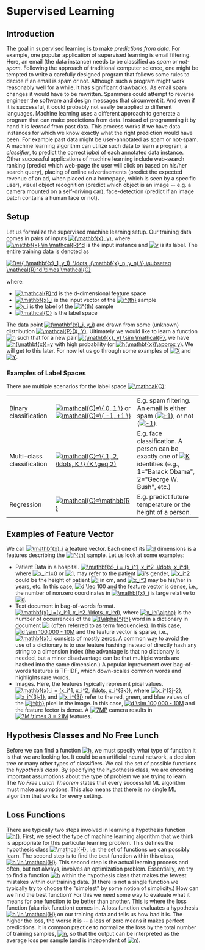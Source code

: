 # Supervised Learning

## Introduction

The goal in supervised learning is to make *predictions from data*. For example, one popular application of supervised learning is email filtering. Here, an email (the data instance) needs to be classified as *spam* or *not-spam*. Following the approach of traditional computer science, one might be tempted to write a carefully designed program that follows some rules to decide if an email is spam or not. Although such a program might work reasonably well for a while, it has significant drawbacks. As email spam changes it would have to be rewritten. Spammers could attempt to reverse engineer the software and design messages that circumvent it. And even if it is successful, it could probably not easily be applied to different languages. Machine learning uses a different approach to generate a program that can make predictions from data. Instead of programming it by hand it is *learned* from past data. This process works if we have data instances for which we know exactly what the right prediction would have been. For example past data might be user-annotated as spam or not-spam. A machine learning algorithm can utilize such data to learn a program, a *classifier*, to predict the correct *label* of each annotated data instance. Other successful applications of machine learning include web-search ranking (predict which web-page the user will click on based on his/her search query), placing of online advertisements (predict the expected revenue of an ad, when placed on a homepage, which is seen by a specific user), visual object recognition (predict which object is an image -- e.g. a camera mounted on a self-driving car), face-detection (predict if an image patch contains a human face or not).

## Setup

Let us formalize the supervised machine learning setup. Our training data comes in pairs of inputs <a href="https://www.codecogs.com/eqnedit.php?latex=(\mathbf{x},&space;y)" target="_blank"><img src="https://latex.codecogs.com/gif.latex?(\mathbf{x},&space;y)" title="(\mathbf{x}, y)" /></a>, where <a href="https://www.codecogs.com/eqnedit.php?latex=\mathbf{x}&space;\in&space;\mathcal{R}^d" target="_blank"><img src="https://latex.codecogs.com/gif.latex?\mathbf{x}&space;\in&space;\mathcal{R}^d" title="\mathbf{x} \in \mathcal{R}^d" /></a> is the input instance and <a href="https://www.codecogs.com/eqnedit.php?latex=y" target="_blank"><img src="https://latex.codecogs.com/gif.latex?y" title="y" /></a> is its label. The entire training data is denoted as

<a href="https://www.codecogs.com/eqnedit.php?latex=D=\{&space;(\mathbf{x}_1,&space;y_1),&space;\ldots,&space;(\mathbf{x}_n,&space;y_n)&space;\}&space;\subseteq&space;\mathcal{R}^d&space;\times&space;\mathcal{C}" target="_blank"><img src="https://latex.codecogs.com/gif.latex?D=\{&space;(\mathbf{x}_1,&space;y_1),&space;\ldots,&space;(\mathbf{x}_n,&space;y_n)&space;\}&space;\subseteq&space;\mathcal{R}^d&space;\times&space;\mathcal{C}" title="D=\{ (\mathbf{x}_1, y_1), \ldots, (\mathbf{x}_n, y_n) \} \subseteq \mathcal{R}^d \times \mathcal{C}" /></a>

where:

- <a href="https://www.codecogs.com/eqnedit.php?latex=\mathcal{R}^d" target="_blank"><img src="https://latex.codecogs.com/gif.latex?\mathcal{R}^d" title="\mathcal{R}^d" /></a> is the d-dimensional feature space
- <a href="https://www.codecogs.com/eqnedit.php?latex=\mathbf{x}_i" target="_blank"><img src="https://latex.codecogs.com/gif.latex?\mathbf{x}_i" title="\mathbf{x}_i" /></a> is the input vector of the <a href="https://www.codecogs.com/eqnedit.php?latex=i^{th}" target="_blank"><img src="https://latex.codecogs.com/gif.latex?i^{th}" title="i^{th}" /></a> sample
- <a href="https://www.codecogs.com/eqnedit.php?latex=y_i" target="_blank"><img src="https://latex.codecogs.com/gif.latex?y_i" title="y_i" /></a> is the label of the <a href="https://www.codecogs.com/eqnedit.php?latex=i^{th}" target="_blank"><img src="https://latex.codecogs.com/gif.latex?i^{th}" title="i^{th}" /></a> sample
- <a href="https://www.codecogs.com/eqnedit.php?latex=\mathcal{C}" target="_blank"><img src="https://latex.codecogs.com/gif.latex?\mathcal{C}" title="\mathcal{C}" /></a> is the label space

The data point <a href="https://www.codecogs.com/eqnedit.php?latex=(\mathbf{x}_i,&space;y_i)" target="_blank"><img src="https://latex.codecogs.com/gif.latex?(\mathbf{x}_i,&space;y_i)" title="(\mathbf{x}_i, y_i)" /></a> are drawn from some (unknown) distribution <a href="https://www.codecogs.com/eqnedit.php?latex=\mathcal{P}(X,&space;Y)" target="_blank"><img src="https://latex.codecogs.com/gif.latex?\mathcal{P}(X,&space;Y)" title="\mathcal{P}(X, Y)" /></a>. Ultimately we would like to learn a function <a href="https://www.codecogs.com/eqnedit.php?latex=h" target="_blank"><img src="https://latex.codecogs.com/gif.latex?h" title="h" /></a> such that for a new pair <a href="https://www.codecogs.com/eqnedit.php?latex=(\mathbf{x},&space;y)&space;\sim&space;\mathcal{P}" target="_blank"><img src="https://latex.codecogs.com/gif.latex?(\mathbf{x},&space;y)&space;\sim&space;\mathcal{P}" title="(\mathbf{x}, y) \sim \mathcal{P}" /></a>, we have <a href="https://www.codecogs.com/eqnedit.php?latex=h(\mathbf{x})=y" target="_blank"><img src="https://latex.codecogs.com/gif.latex?h(\mathbf{x})=y" title="h(\mathbf{x})=y" /></a> with high probability (or <a href="https://www.codecogs.com/eqnedit.php?latex=h(\mathbf{x})\approx&space;y" target="_blank"><img src="https://latex.codecogs.com/gif.latex?h(\mathbf{x})\approx&space;y" title="h(\mathbf{x})\approx y" /></a>). We will get to this later. For now let us go through some examples of <a href="https://www.codecogs.com/eqnedit.php?latex=X" target="_blank"><img src="https://latex.codecogs.com/gif.latex?X" title="X" /></a> and <a href="https://www.codecogs.com/eqnedit.php?latex=Y" target="_blank"><img src="https://latex.codecogs.com/gif.latex?Y" title="Y" /></a>.

### Examples of Label Spaces

There are multiple scenarios for the label space <a href="https://www.codecogs.com/eqnedit.php?latex=\mathcal{C}" target="_blank"><img src="https://latex.codecogs.com/gif.latex?\mathcal{C}" title="\mathcal{C}" /></a>:

| | | |
| - | - | - |
| Binary classification | <a href="https://www.codecogs.com/eqnedit.php?latex=\mathcal{C}=\{&space;0,&space;1&space;\}" target="_blank"><img src="https://latex.codecogs.com/gif.latex?\mathcal{C}=\{&space;0,&space;1&space;\}" title="\mathcal{C}=\{ 0, 1 \}" /></a> or <a href="https://www.codecogs.com/eqnedit.php?latex=\mathcal{C}=\{&space;-1,&space;&plus;1&space;\}" target="_blank"><img src="https://latex.codecogs.com/gif.latex?\mathcal{C}=\{&space;-1,&space;&plus;1&space;\}" title="\mathcal{C}=\{ -1, +1 \}" /></a> | E.g. spam filtering. An email is either spam (<a href="https://www.codecogs.com/eqnedit.php?latex=&plus;1" target="_blank"><img src="https://latex.codecogs.com/gif.latex?&plus;1" title="+1" /></a>), or not (<a href="https://www.codecogs.com/eqnedit.php?latex=-1" target="_blank"><img src="https://latex.codecogs.com/gif.latex?-1" title="-1" /></a>). |
| Multi-class classification | <a href="https://www.codecogs.com/eqnedit.php?latex=\mathcal{C}=\{&space;1,&space;2,&space;\ldots,&space;K&space;\}&space;(K&space;\geq&space;2)" target="_blank"><img src="https://latex.codecogs.com/gif.latex?\mathcal{C}=\{&space;1,&space;2,&space;\ldots,&space;K&space;\}&space;(K&space;\geq&space;2)" title="\mathcal{C}=\{ 1, 2, \ldots, K \} (K \geq 2)" /></a> | E.g. face classification. A person can be exactly one of <a href="https://www.codecogs.com/eqnedit.php?latex=K" target="_blank"><img src="https://latex.codecogs.com/gif.latex?K" title="K" /></a> identities (e.g., 1="Barack Obama", 2="George W. Bush", etc.) |
| Regression | <a href="https://www.codecogs.com/eqnedit.php?latex=\mathcal{C}=\mathbb{R}" target="_blank"><img src="https://latex.codecogs.com/gif.latex?\mathcal{C}=\mathbb{R}" title="\mathcal{C}=\mathbb{R}" /></a> | E.g. predict future temperature or the height of a person. |

## Examples of Feature Vector

We call <a href="https://www.codecogs.com/eqnedit.php?latex=\mathbf{x}_i" target="_blank"><img src="https://latex.codecogs.com/gif.latex?\mathbf{x}_i" title="\mathbf{x}_i" /></a> a feature vector. Each one of its <a href="https://www.codecogs.com/eqnedit.php?latex=d" target="_blank"><img src="https://latex.codecogs.com/gif.latex?d" title="d" /></a> dimensions is a features describing the <a href="https://www.codecogs.com/eqnedit.php?latex=i^{th}" target="_blank"><img src="https://latex.codecogs.com/gif.latex?i^{th}" title="i^{th}" /></a> sample. Let us look at some examples:

- Patient Data in a hospital. <a href="https://www.codecogs.com/eqnedit.php?latex=\mathbf{x}_i&space;=&space;(x_i^1,&space;x_i^2,&space;\ldots,&space;x_i^d)" target="_blank"><img src="https://latex.codecogs.com/gif.latex?\mathbf{x}_i&space;=&space;(x_i^1,&space;x_i^2,&space;\ldots,&space;x_i^d)" title="\mathbf{x}_i = (x_i^1, x_i^2, \ldots, x_i^d)" /></a>, where <a href="https://www.codecogs.com/eqnedit.php?latex=x_i^1=0" target="_blank"><img src="https://latex.codecogs.com/gif.latex?x_i^1=0" title="x_i^1=0" /></a> or <a href="https://www.codecogs.com/eqnedit.php?latex=1" target="_blank"><img src="https://latex.codecogs.com/gif.latex?1" title="1" /></a>, may refer to the patient <a href="https://www.codecogs.com/eqnedit.php?latex=i" target="_blank"><img src="https://latex.codecogs.com/gif.latex?i" title="i" /></a>'s gender, <a href="https://www.codecogs.com/eqnedit.php?latex=x_i^2" target="_blank"><img src="https://latex.codecogs.com/gif.latex?x_i^2" title="x_i^2" /></a> could be the height of patient <a href="https://www.codecogs.com/eqnedit.php?latex=i" target="_blank"><img src="https://latex.codecogs.com/gif.latex?i" title="i" /></a> in cm, and <a href="https://www.codecogs.com/eqnedit.php?latex=x_i^3" target="_blank"><img src="https://latex.codecogs.com/gif.latex?x_i^3" title="x_i^3" /></a> may be his/her in years, etc. In this case, <a href="https://www.codecogs.com/eqnedit.php?latex=d&space;\leq&space;100" target="_blank"><img src="https://latex.codecogs.com/gif.latex?d&space;\leq&space;100" title="d \leq 100" /></a> and the feature vector is dense, i.e., the number of nonzero coordinates in <a href="https://www.codecogs.com/eqnedit.php?latex=\mathbf{x}_i" target="_blank"><img src="https://latex.codecogs.com/gif.latex?\mathbf{x}_i" title="\mathbf{x}_i" /></a> is large relative to <a href="https://www.codecogs.com/eqnedit.php?latex=d" target="_blank"><img src="https://latex.codecogs.com/gif.latex?d" title="d" /></a>.
- Text document in bag-of-words format. <a href="https://www.codecogs.com/eqnedit.php?latex=\mathbf{x}_i=(x_i^1,&space;x_i^2,&space;\ldots,&space;x_i^d)" target="_blank"><img src="https://latex.codecogs.com/gif.latex?\mathbf{x}_i=(x_i^1,&space;x_i^2,&space;\ldots,&space;x_i^d)" title="\mathbf{x}_i=(x_i^1, x_i^2, \ldots, x_i^d)" /></a>, where <a href="https://www.codecogs.com/eqnedit.php?latex=x_i^{\alpha}" target="_blank"><img src="https://latex.codecogs.com/gif.latex?x_i^{\alpha}" title="x_i^{\alpha}" /></a> is the number of occurrences of the <a href="https://www.codecogs.com/eqnedit.php?latex={\alpha}^{th}" target="_blank"><img src="https://latex.codecogs.com/gif.latex?{\alpha}^{th}" title="{\alpha}^{th}" /></a> word in a dictionary in document <a href="https://www.codecogs.com/eqnedit.php?latex=i" target="_blank"><img src="https://latex.codecogs.com/gif.latex?i" title="i" /></a> (often referred to as term frequencies). In this case, <a href="https://www.codecogs.com/eqnedit.php?latex=d&space;\sim&space;100,000&space;-&space;10M" target="_blank"><img src="https://latex.codecogs.com/gif.latex?d&space;\sim&space;100,000&space;-&space;10M" title="d \sim 100,000 - 10M" /></a> and the feature vector is sparse, i.e., <a href="https://www.codecogs.com/eqnedit.php?latex=\mathbf{x}_i" target="_blank"><img src="https://latex.codecogs.com/gif.latex?\mathbf{x}_i" title="\mathbf{x}_i" /></a> consists of mostly zeros. A common way to avoid the use of a dictionary is to use feature hashing instead of directly hash any string to a dimension index (the advantage is that no dictionary is needed, but a minor disadvantage can be that multiple words are hashed into the same dimension.) A popular inprovement over bag-of-words features is TF-IDF, which down-scales common words and highlights rare words.
- Images. Here, the features typically represent pixel values. <a href="https://www.codecogs.com/eqnedit.php?latex=\mathbf{x}_i&space;=&space;(x_i^1,&space;x_i^2,&space;\ldots,&space;x_i^{3k})" target="_blank"><img src="https://latex.codecogs.com/gif.latex?\mathbf{x}_i&space;=&space;(x_i^1,&space;x_i^2,&space;\ldots,&space;x_i^{3k})" title="\mathbf{x}_i = (x_i^1, x_i^2, \ldots, x_i^{3k})" /></a>, where <a href="https://www.codecogs.com/eqnedit.php?latex=x_i^{3j-2}" target="_blank"><img src="https://latex.codecogs.com/gif.latex?x_i^{3j-2}" title="x_i^{3j-2}" /></a>, <a href="https://www.codecogs.com/eqnedit.php?latex=x_i^{3j-1}" target="_blank"><img src="https://latex.codecogs.com/gif.latex?x_i^{3j-1}" title="x_i^{3j-1}" /></a>, and <a href="https://www.codecogs.com/eqnedit.php?latex=x_i^{3j}" target="_blank"><img src="https://latex.codecogs.com/gif.latex?x_i^{3j}" title="x_i^{3j}" /></a> refer to the red, green, and blue values of the <a href="https://www.codecogs.com/eqnedit.php?latex=j^{th}" target="_blank"><img src="https://latex.codecogs.com/gif.latex?j^{th}" title="j^{th}" /></a> pixel in the image. In this case, <a href="https://www.codecogs.com/eqnedit.php?latex=d&space;\sim&space;100,000&space;-&space;10M" target="_blank"><img src="https://latex.codecogs.com/gif.latex?d&space;\sim&space;100,000&space;-&space;10M" title="d \sim 100,000 - 10M" /></a> and the feature fector is dense. A <a href="https://www.codecogs.com/eqnedit.php?latex=7MP" target="_blank"><img src="https://latex.codecogs.com/gif.latex?7MP" title="7MP" /></a> camera results in <a href="https://www.codecogs.com/eqnedit.php?latex=7M&space;\times&space;3&space;=&space;21M" target="_blank"><img src="https://latex.codecogs.com/gif.latex?7M&space;\times&space;3&space;=&space;21M" title="7M \times 3 = 21M" /></a> features.

## Hypothesis Classes and No Free Lunch

Before we can find a function <a href="https://www.codecogs.com/eqnedit.php?latex=h" target="_blank"><img src="https://latex.codecogs.com/gif.latex?h" title="h" /></a>, we must specify what type of function it is that we are looking for. It could be an artificial neural network, a decision tree or many other types of classifiers. We call the set of possible functions the *hypothesis class*. By specifying the hypothesis class, we are encoding important assumptions about the type of problem we are trying to learn. The *No Free Lunch Theorem* states that every successful ML algorithm must make assumptions. This also means that there is no single ML algorithm that works for every setting.

## Loss Functions

There are typically two steps involved in learning a hypothesis function <a href="https://www.codecogs.com/eqnedit.php?latex=h()" target="_blank"><img src="https://latex.codecogs.com/gif.latex?h()" title="h()" /></a>. First, we select the type of machine learning algorithm that we think is appropriate for this particular learning problem. This defines the hypothesis class <a href="https://www.codecogs.com/eqnedit.php?latex=\mathcal{H}" target="_blank"><img src="https://latex.codecogs.com/gif.latex?\mathcal{H}" title="\mathcal{H}" /></a>, i.e. the set of functions we can possibly learn. The second step is to find the best function within this class, <a href="https://www.codecogs.com/eqnedit.php?latex=h&space;\in&space;\mathcal{H}" target="_blank"><img src="https://latex.codecogs.com/gif.latex?h&space;\in&space;\mathcal{H}" title="h \in \mathcal{H}" /></a>. This second step is the actual learning process and often, but not always, involves an optimization problem. Essentially, we try to find a function <a href="https://www.codecogs.com/eqnedit.php?latex=h" target="_blank"><img src="https://latex.codecogs.com/gif.latex?h" title="h" /></a> within the hypothesis class that makes the fewest mistakes within our training data. (If there is not a single function we typically try to choose the "simplest" by some notion of simplicity.) How can we find the best function? For this we need some way to evaluate what it means for one function to be better than another. This is where the loss function (aka risk function) comes in. A loss function evaluates a hypothesis <a href="https://www.codecogs.com/eqnedit.php?latex=h&space;\in&space;\mathcal{H}" target="_blank"><img src="https://latex.codecogs.com/gif.latex?h&space;\in&space;\mathcal{H}" title="h \in \mathcal{H}" /></a> on our training data and tells us how bad it is. The higher the loss, the worse it is -- a loss of zero means it makes perfect predictions. It is common practice to normalize the loss by the total number of training samples, <a href="https://www.codecogs.com/eqnedit.php?latex=n" target="_blank"><img src="https://latex.codecogs.com/gif.latex?n" title="n" /></a>, so that the output can be interpreted as the average loss per sample (and is independent of <a href="https://www.codecogs.com/eqnedit.php?latex=n" target="_blank"><img src="https://latex.codecogs.com/gif.latex?n" title="n" /></a>).
























